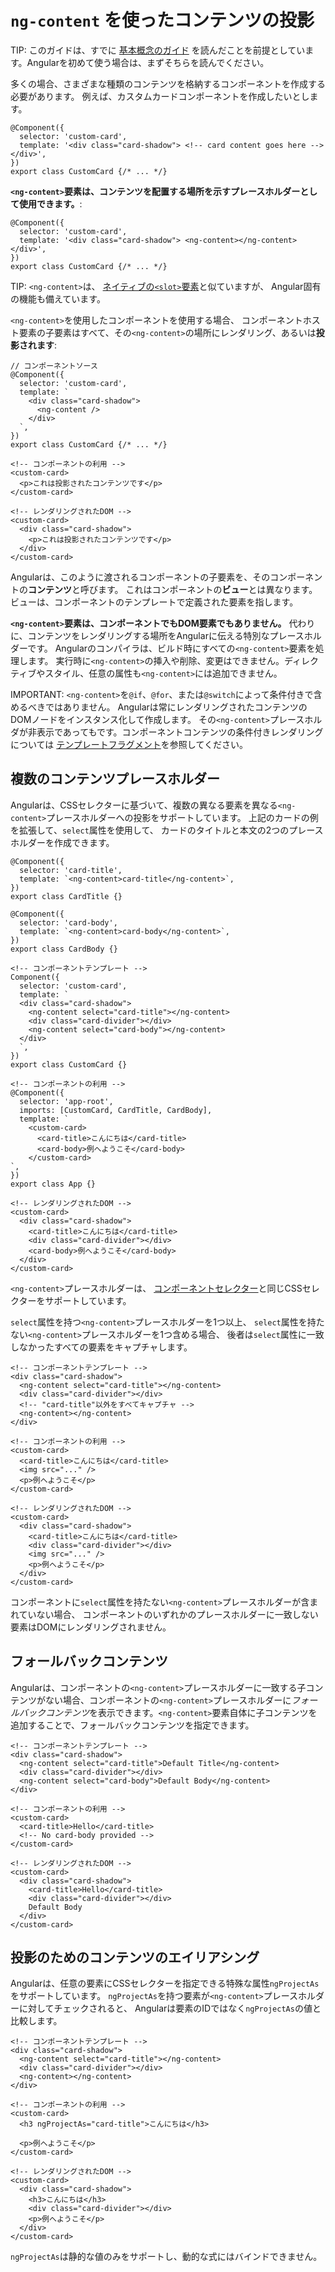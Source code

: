 # `ng-content` を使ったコンテンツの投影

TIP: このガイドは、すでに [基本概念のガイド](essentials) を読んだことを前提としています。Angularを初めて使う場合は、まずそちらを読んでください。

多くの場合、さまざまな種類のコンテンツを格納するコンポーネントを作成する必要があります。
例えば、カスタムカードコンポーネントを作成したいとします。

```angular-ts
@Component({
  selector: 'custom-card',
  template: '<div class="card-shadow"> <!-- card content goes here --> </div>',
})
export class CustomCard {/* ... */}
```

**`<ng-content>`要素は、コンテンツを配置する場所を示すプレースホルダーとして使用できます。**:

```angular-ts
@Component({
  selector: 'custom-card',
  template: '<div class="card-shadow"> <ng-content></ng-content> </div>',
})
export class CustomCard {/* ... */}
```

TIP: `<ng-content>`は、
[ネイティブの`<slot>`要素](https://developer.mozilla.org/docs/Web/HTML/Element/slot)と似ていますが、
Angular固有の機能も備えています。

`<ng-content>`を使用したコンポーネントを使用する場合、
コンポーネントホスト要素の子要素はすべて、その`<ng-content>`の場所にレンダリング、あるいは**投影されます**:

```angular-ts
// コンポーネントソース
@Component({
  selector: 'custom-card',
  template: `
    <div class="card-shadow">
      <ng-content />
    </div>
  `,
})
export class CustomCard {/* ... */}
```

```angular-html
<!-- コンポーネントの利用 -->
<custom-card>
  <p>これは投影されたコンテンツです</p>
</custom-card>
```

```angular-html
<!-- レンダリングされたDOM -->
<custom-card>
  <div class="card-shadow">
    <p>これは投影されたコンテンツです</p>
  </div>
</custom-card>
```

Angularは、このように渡されるコンポーネントの子要素を、そのコンポーネントの**コンテンツ**と呼びます。
これはコンポーネントの**ビュー**とは異なります。
ビューは、コンポーネントのテンプレートで定義された要素を指します。

**`<ng-content>`要素は、コンポーネントでもDOM要素でもありません。**
代わりに、コンテンツをレンダリングする場所をAngularに伝える特別なプレースホルダーです。
Angularのコンパイラは、ビルド時にすべての`<ng-content>`要素を処理します。
実行時に`<ng-content>`の挿入や削除、変更はできません。ディレクティブやスタイル、任意の属性も`<ng-content>`には追加できません。

IMPORTANT: `<ng-content>`を`@if`、`@for`、または`@switch`によって条件付きで含めるべきではありません。
Angularは常にレンダリングされたコンテンツのDOMノードをインスタンス化して作成します。
その`<ng-content>`プレースホルダが非表示であってもです。コンポーネントコンテンツの条件付きレンダリングについては
[テンプレートフラグメント](api/core/ng-template)を参照してください。

## 複数のコンテンツプレースホルダー

Angularは、CSSセレクターに基づいて、複数の異なる要素を異なる`<ng-content>`プレースホルダーへの投影をサポートしています。
上記のカードの例を拡張して、`select`属性を使用して、
カードのタイトルと本文の2つのプレースホルダーを作成できます。

```angular-ts
@Component({
  selector: 'card-title',
  template: `<ng-content>card-title</ng-content>`,
})
export class CardTitle {}

@Component({
  selector: 'card-body',
  template: `<ng-content>card-body</ng-content>`,
})
export class CardBody {}
```

```angular-ts
<!-- コンポーネントテンプレート -->
Component({
  selector: 'custom-card',
  template: `
  <div class="card-shadow">
    <ng-content select="card-title"></ng-content>
    <div class="card-divider"></div>
    <ng-content select="card-body"></ng-content>
  </div>
  `,
})
export class CustomCard {}
```

```angular-ts
<!-- コンポーネントの利用 -->
@Component({
  selector: 'app-root',
  imports: [CustomCard, CardTitle, CardBody],
  template: `
    <custom-card>
      <card-title>こんにちは</card-title>
      <card-body>例へようこそ</card-body>
    </custom-card>
`,
})
export class App {}
```

```angular-html
<!-- レンダリングされたDOM -->
<custom-card>
  <div class="card-shadow">
    <card-title>こんにちは</card-title>
    <div class="card-divider"></div>
    <card-body>例へようこそ</card-body>
  </div>
</custom-card>
```

`<ng-content>`プレースホルダーは、
[コンポーネントセレクター](guide/components/selectors)と同じCSSセレクターをサポートしています。

`select`属性を持つ`<ng-content>`プレースホルダーを1つ以上、
`select`属性を持たない`<ng-content>`プレースホルダーを1つ含める場合、
後者は`select`属性に一致しなかったすべての要素をキャプチャします。

```angular-html
<!-- コンポーネントテンプレート -->
<div class="card-shadow">
  <ng-content select="card-title"></ng-content>
  <div class="card-divider"></div>
  <!-- "card-title"以外をすべてキャプチャ -->
  <ng-content></ng-content>
</div>
```

```angular-html
<!-- コンポーネントの利用 -->
<custom-card>
  <card-title>こんにちは</card-title>
  <img src="..." />
  <p>例へようこそ</p>
</custom-card>
```

```angular-html
<!-- レンダリングされたDOM -->
<custom-card>
  <div class="card-shadow">
    <card-title>こんにちは</card-title>
    <div class="card-divider"></div>
    <img src="..." />
    <p>例へようこそ</p>
  </div>
</custom-card>
```

コンポーネントに`select`属性を持たない`<ng-content>`プレースホルダーが含まれていない場合、
コンポーネントのいずれかのプレースホルダーに一致しない要素はDOMにレンダリングされません。

## フォールバックコンテンツ

Angularは、コンポーネントの`<ng-content>`プレースホルダーに一致する子コンテンツがない場合、コンポーネントの`<ng-content>`プレースホルダーに*フォールバックコンテンツ*を表示できます。`<ng-content>`要素自体に子コンテンツを追加することで、フォールバックコンテンツを指定できます。

```angular-html
<!-- コンポーネントテンプレート -->
<div class="card-shadow">
  <ng-content select="card-title">Default Title</ng-content>
  <div class="card-divider"></div>
  <ng-content select="card-body">Default Body</ng-content>
</div>
```

```angular-html
<!-- コンポーネントの利用 -->
<custom-card>
  <card-title>Hello</card-title>
  <!-- No card-body provided -->
</custom-card>
```

```angular-html
<!-- レンダリングされたDOM -->
<custom-card>
  <div class="card-shadow">
    <card-title>Hello</card-title>
    <div class="card-divider"></div>
    Default Body
  </div>
</custom-card>
```

## 投影のためのコンテンツのエイリアシング

Angularは、任意の要素にCSSセレクターを指定できる特殊な属性`ngProjectAs`をサポートしています。
`ngProjectAs`を持つ要素が`<ng-content>`プレースホルダーに対してチェックされると、
Angularは要素のIDではなく`ngProjectAs`の値と比較します。

```angular-html
<!-- コンポーネントテンプレート -->
<div class="card-shadow">
  <ng-content select="card-title"></ng-content>
  <div class="card-divider"></div>
  <ng-content></ng-content>
</div>
```

```angular-html
<!-- コンポーネントの利用 -->
<custom-card>
  <h3 ngProjectAs="card-title">こんにちは</h3>

  <p>例へようこそ</p>
</custom-card>
```

```angular-html
<!-- レンダリングされたDOM -->
<custom-card>
  <div class="card-shadow">
    <h3>こんにちは</h3>
    <div class="card-divider"></div>
    <p>例へようこそ</p>
  </div>
</custom-card>
```

`ngProjectAs`は静的な値のみをサポートし、動的な式にはバインドできません。
